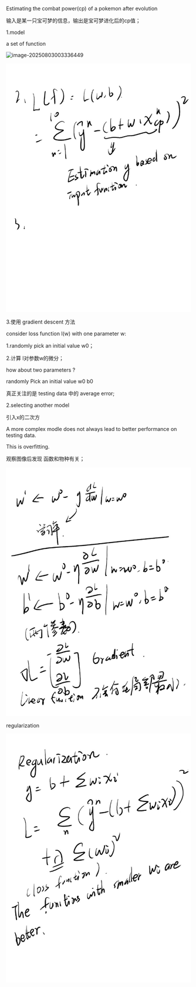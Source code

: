 Estimating the combat power(cp) of a pokemon after evolution

输入是某一只宝可梦的信息，输出是宝可梦进化后的cp值；

1.model 

a set of function 

![image-20250803003336449](C:/Users/Lexus_Twenty/AppData/Roaming/Typora/typora-user-images/image-20250803003336449.png)

![image-20250803170507886](P9/image-20250803170507886.png)

3.使用 gradient descent 方法

consider loss function l(w) with one parameter w:

1.randomly pick an initial value w0；

2.计算 l对参数w的微分；



how about two parameters ?

randomly Pick an initial value w0 b0

真正关注的是 testing data 中的 average error;

2.selecting another model 

引入x的二次方





A more complex modle does not always lead to better performance on testing data.

This is overfitting.

观察图像后发现 函数和物种有关；

![image-20250803221226223](P9/image-20250803221226223.png)

regularization

![image-20250803230236396](P9/image-20250803230236396.png)